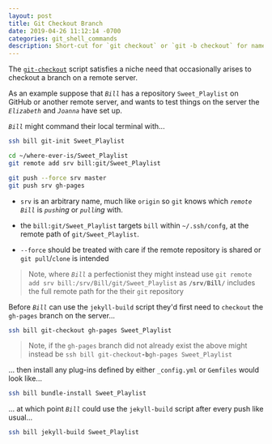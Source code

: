```yaml
---
layout: post
title: Git Checkout Branch
date: 2019-04-26 11:12:14 -0700
categories: git_shell_commands
description: Short-cut for `git checkout` or `git -b checkout` for named repository
---
```


The [`git-checkout`][source_master__git-checkout] script satisfies a niche need that occasionally arises to checkout a branch on a remote server.


As an example suppose that _`Bill`_ has a repository `Sweet_Playlist` on GitHub or another remote server, and wants to test things on the server the _`Elizabeth`_ and _`Joanna`_ have set up.


_`Bill`_ might command their local terminal with...


```bash
ssh bill git-init Sweet_Playlist

cd ~/where-ever-is/Sweet_Playlist
git remote add srv bill:git/Sweet_Playlist

git push --force srv master
git push srv gh-pages
```

- `srv` is an arbitrary name, much like `origin` so `git` knows which _`remote`_ _`Bill`_ is _`push`ing_ or _`pull`ing_ with.

- the `bill:git/Sweet_Playlist` targets `bill` within `~/.ssh/confg`, at the remote path of `git/Sweet_Playlist`.

- `--force` should be treated with care if the remote repository is shared or `git pull`/`clone` is intended


> Note, where _`Bill`_ a perfectionist they might instead use `git remote add srv bill:/srv/Bill/git/Sweet_Playlist` as **`/srv/Bill/`** includes the full remote path for the their `git` repository


Before _`Bill`_ can use the `jekyll-build` script they'd first need to `checkout` the `gh-pages` branch on the server...


```bash
ssh bill git-checkout gh-pages Sweet_Playlist
```


> Note, if the `gh-pages` branch did not already exist the above might instead be `ssh bill git-checkout`**` -b `**`gh-pages Sweet_Playlist`


... then install any plug-ins defined by either `_config.yml` or `Gemfiles` would look like...


```bash
ssh bill bundle-install Sweet_Playlist
```


... at which point _`Bill`_ could use the `jekyll-build` script after every push like usual...


```bash
ssh bill jekyll-build Sweet_Playlist
```


[source_master__git-checkout]: https://github.com/S0AndS0/Jekyll_Admin/blob/master/git_shell_commands/git-checkout

